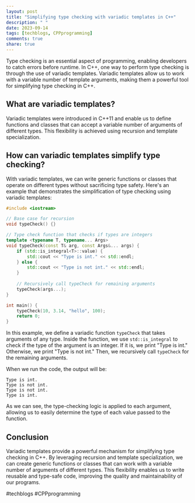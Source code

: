 ```yaml
---
layout: post
title: "Simplifying type checking with variadic templates in C++"
description: " "
date: 2023-09-14
tags: [techblogs, CPPprogramming]
comments: true
share: true
---
```


Type checking is an essential aspect of programming, enabling developers to catch errors before runtime. In C++, one way to perform type checking is through the use of variadic templates. Variadic templates allow us to work with a variable number of template arguments, making them a powerful tool for simplifying type checking in C++.

## What are variadic templates?

Variadic templates were introduced in C++11 and enable us to define functions and classes that can accept a variable number of arguments of different types. This flexibility is achieved using recursion and template specialization.

## How can variadic templates simplify type checking?

With variadic templates, we can write generic functions or classes that operate on different types without sacrificing type safety. Here's an example that demonstrates the simplification of type checking using variadic templates:

```cpp
#include <iostream>

// Base case for recursion
void typeCheck() {}

// Type check function that checks if types are integers
template <typename T, typename... Args>
void typeCheck(const T& arg, const Args&... args) {
    if (std::is_integral<T>::value) {
        std::cout << "Type is int." << std::endl;
    } else {
        std::cout << "Type is not int." << std::endl;
    }
    
    // Recursively call typeCheck for remaining arguments
    typeCheck(args...);
}

int main() {
    typeCheck(10, 3.14, "hello", 100);
    return 0;
}
```

In this example, we define a variadic function `typeCheck` that takes arguments of any type. Inside the function, we use `std::is_integral` to check if the type of the argument is an integer. If it is, we print "Type is int." Otherwise, we print "Type is not int." Then, we recursively call `typeCheck` for the remaining arguments.

When we run the code, the output will be:

```
Type is int.
Type is not int.
Type is not int.
Type is int.
```

As we can see, the type-checking logic is applied to each argument, allowing us to easily determine the type of each value passed to the function.

## Conclusion

Variadic templates provide a powerful mechanism for simplifying type checking in C++. By leveraging recursion and template specialization, we can create generic functions or classes that can work with a variable number of arguments of different types. This flexibility enables us to write reusable and type-safe code, improving the quality and maintainability of our programs.

#techblogs #CPPprogramming